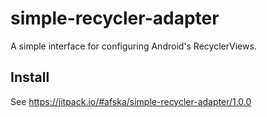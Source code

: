 # simple-recycler-adapter

A simple interface for configuring Android's RecyclerViews.

## Install

See https://jitpack.io/#afska/simple-recycler-adapter/1.0.0
